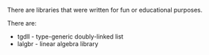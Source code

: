 There are libraries that were written for fun or educational purposes.

There are:
* tgdll - type-generic doubly-linked list
* lalgbr - linear algebra library
